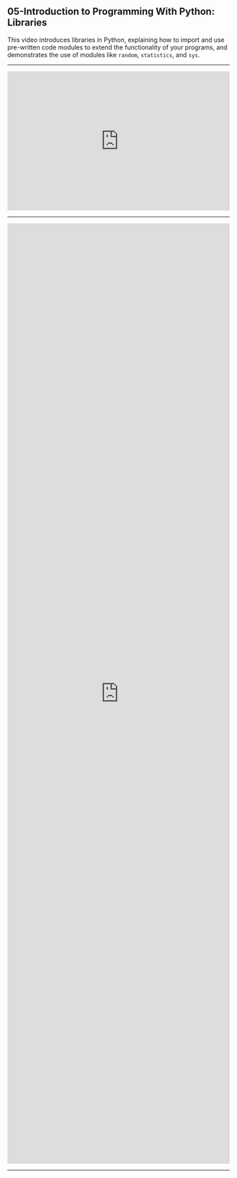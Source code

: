 ## 05-Introduction to Programming With Python: Libraries

This video introduces libraries in Python, explaining how to import and use pre-written code modules to extend the functionality of your programs, and demonstrates the use of modules like `random`, `statistics`, and `sys`.

---

<iframe width="100%" height="315" src="https://www.youtube.com/embed/MztLZWibctI?si=QEkczEiJCXwXYzHd" title="YouTube video player" frameborder="0" allow="accelerometer; autoplay; clipboard-write; encrypted-media; gyroscope; picture-in-picture; web-share" referrerpolicy="strict-origin-when-cross-origin" allowfullscreen></iframe>

---

<iframe src="https://docs.google.com/forms/d/e/1FAIpQLSeHm86NTLwicPaVkJrvwTGHKI-2zaO0pLMfMvCao-3ScWMEvw/viewform?embedded=true" width="100%" height="2128" frameborder="0" marginheight="0" marginwidth="0">Loading…</iframe>

---
